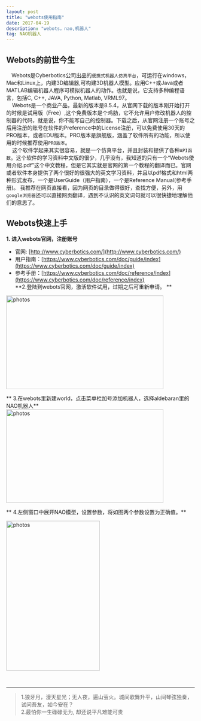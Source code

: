 ```yaml
---
layout: post
title: "webots使用指南"
date: 2017-04-19 
description: "webots，nao,机器人"
tag: NAO机器人
---   
```



## Webots的前世今生



　Webots是Cyberbotics公司出品的`便携式机器人仿真平台`，可运行在windows，Mac和Linux上，内建3D编辑器,可构建3D机器人模型。应用C++或Java或者MATLAB编辑机器人程序可模拟机器人的动作。也就是说，它支持多种编程语言，包括C, C++, JAVA, Python, Matlab, VRML97。        
    Webots是一个商业产品，最新的版本是8.5.4，从官网下载的版本刚开始打开的时候是试用版（Free）,这个免费版本是个鸡肋，它不允许用户修改机器人的控制器的代码，就是说，你不能写自己的控制器。下载之后，从官网注册一个账号之后用注册的账号在软件的Preference中的License注册，可以免费使用30天的PRO版本，或者EDU版本。PRO版本是旗舰版，涵盖了软件所有的功能，所以使用的时候推荐使用`PRO版本`。         
    这个软件学起来其实很容易，就是一个仿真平台，并且封装和提供了各种`API函数`。这个软件的学习资料中文版的很少，几乎没有，我知道的只有一个“Webots使用介绍.pdf”这个中文教程，但是它其实就是官网的第一个教程的翻译而已。官网或者软件本身提供了两个很好的很强大的英文学习资料，并且以pdf格式和html两种形式发布，一个是UserGuide（用户指南），一个是Reference Manual(参考手册)。 我推荐在网页直接看，因为网页的目录做得很好，查找方便，另外，用`google浏览器`还可以直接网页翻译，遇到不认识的英文词句就可以很快捷地理解他们的意思了。        

##  Webots快速上手            

   


**1. 进入webots官网，注册账号**     
- 官网: [http://www.cyberbotics.com/](http://www.cyberbotics.com/)       
- 用户指南：[https://www.cyberbotics.com/doc/guide/index](https://www.cyberbotics.com/doc/guide/index)        
- 参考手册：[https://www.cyberbotics.com/doc/reference/index](https://www.cyberbotics.com/doc/reference/index)          
**2.登陆到webots官网，激活软件试用，过期之后可重新申请。 **       
<img src="http://omjh2j5h3.bkt.clouddn.com/webots/444.png" width="420" height="250" alt="photos"/>


** 3.在webots里新建world，点击菜单栏加号添加机器人，选择aldebaran里的NAO机器人**    
<img src="http://omjh2j5h3.bkt.clouddn.com/webots/555.png" width="420" height="250" alt="photos"/>

** 4.左侧窗口中展开NAO模型，设置参数，将如图两个参数设置为正确值。** 


<img src="http://omjh2j5h3.bkt.clouddn.com/webots/666.png" width="250" height="400" alt="photos"/>

    
           
----------
>  1.狼牙月，漫天星光；无人夜，遍山萤火。城间歌舞升平，山间琴弦独奏，试问吾友，如今安在？         
2.最怕你一生碌碌无为,
却还说平凡难能可贵


<br>



